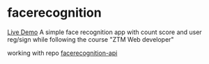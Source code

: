 

# facerecognition
[Live Demo](https://wannesds.github.io/facerecognition/)
A simple face recognition app with count score and user reg/sign while following the course "ZTM Web developer"

working with repo [facerecognition-api](https://github.com/wannesds/facerecognition-api)
